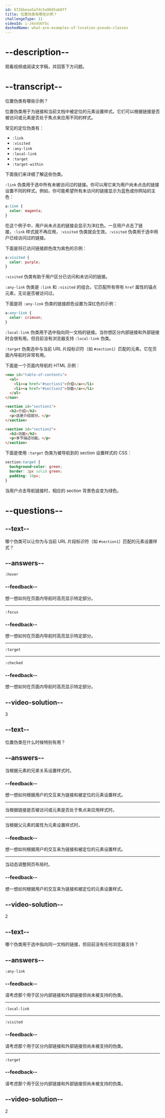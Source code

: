 ```yaml
---
id: 672bbeaa5afdc5a98d5ab8ff
title: 位置伪类有哪些示例？
challengeType: 11
videoId: i-J4xVUGY5c
dashedName: what-are-examples-of-location-pseudo-classes
---
```


# --description--

观看视频或阅读文字稿，并回答下方问题。

# --transcript--

位置伪类有哪些示例？

位置伪类用于为链接和当前文档中被定位的元素设置样式。它们可以根据链接是否被访问或元素是否处于焦点来应用不同的样式。

常见的定位伪类有：

- `:link`
- `:visited`
- `:any-link`
- `:local-link`
- `:target`
- `:target-within`

下面我们来详细了解这些伪类。

`:link` 伪类用于选中所有未被访问过的链接。你可以用它来为用户尚未点击的链接设置不同的样式。例如，你可能希望所有未访问的链接显示为蓝色或你网站的主色：

```css
a:link {
  color: magenta;
}
```

在这个例子中，用户尚未点击的链接会显示为洋红色。一旦用户点击了链接，`:link` 样式就不再应用，`:visited` 伪类就会生效。`:visited` 伪类用于选中用户已经访问过的链接。

下面是将已访问链接颜色改为紫色的示例：

```css
a:visited {
  color: purple;
}
```

`:visited` 伪类有助于用户区分已访问和未访问的链接。

`:any-link` 伪类是 `:link` 和 `:visited` 的组合。它匹配所有带有 `href` 属性的锚点元素，无论是否被访问过。

下面是将 `:any-link` 伪类的链接颜色设置为深红色的示例：

```css
a:any-link {
  color: crimson;
}
```

`:local-link` 伪类用于选中指向同一文档的链接。当你想区分内部链接和外部链接时会很有用。但目前没有浏览器支持 `:local-link` 伪类。

`:target` 伪类选中与当前 URL 片段标识符（如 `#section1`）匹配的元素。它在页面内导航时非常有用。

下面是一个页面内导航的 HTML 示例：

```html
<nav id="table-of-contents">
  <ul>
    <li><a href="#section1">介绍</a></li>
    <li><a href="#section2">功能</a></li>
  </ul>
</nav>

<section id="section1">
  <h2>介绍</h2>
  <p>这是介绍部分。</p>
</section>

<section id="section2">
  <h2>功能</h2>
  <p>本节描述功能。</p>
</section>
```

下面是使用 `:target` 伪类为被导航到的 section 设置样式的 CSS：

```css
section:target {
  background-color: green;
  border: 2px solid green;
  padding: 10px;
}
```

当用户点击导航链接时，相应的 section 背景色会变为绿色。

# --questions--

## --text--

哪个伪类可以让你为与当前 URL 片段标识符（如 `#section1`）匹配的元素设置样式？

## --answers--

`:hover`

### --feedback--

想一想如何在页面内导航时高亮显示特定部分。

---

`:focus`

### --feedback--

想一想如何在页面内导航时高亮显示特定部分。

---

`:target`

---

`:checked`

### --feedback--

想一想如何在页面内导航时高亮显示特定部分。

## --video-solution--

3

## --text--

位置伪类在什么时候特别有用？

## --answers--

当根据元素的兄弟关系设置样式时。

### --feedback--

想一想如何根据用户的交互来为链接和被定位的元素设置样式。

---

当根据链接是否被访问或元素是否处于焦点来应用样式时。

---

当根据父元素的属性为元素设置样式时。

### --feedback--

想一想如何根据用户的交互来为链接和被定位的元素设置样式。

---

当动态调整网页布局时。

### --feedback--

想一想如何根据用户的交互来为链接和被定位的元素设置样式。

## --video-solution--

2

## --text--

哪个伪类用于选中指向同一文档的链接，但目前没有任何浏览器支持？

## --answers--

`:any-link`

### --feedback--

请考虑那个用于区分内部链接和外部链接但尚未被支持的伪类。

---

`:local-link`

---

`:visited`

### --feedback--

请考虑那个用于区分内部链接和外部链接但尚未被支持的伪类。

---

`:target`

### --feedback--

请考虑那个用于区分内部链接和外部链接但尚未被支持的伪类。

## --video-solution--

2

